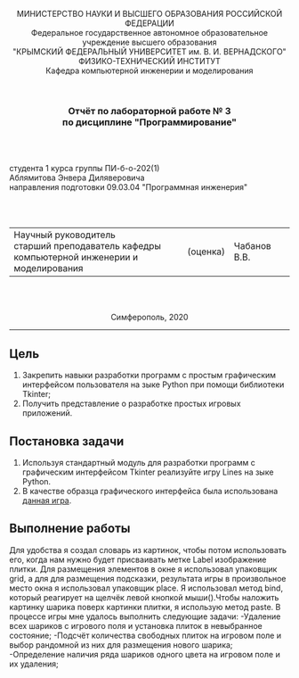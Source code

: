 <p align="center">МИНИСТЕРСТВО НАУКИ  И ВЫСШЕГО ОБРАЗОВАНИЯ РОССИЙСКОЙ ФЕДЕРАЦИИ<br>
Федеральное государственное автономное образовательное учреждение высшего образования<br>
"КРЫМСКИЙ ФЕДЕРАЛЬНЫЙ УНИВЕРСИТЕТ им. В. И. ВЕРНАДСКОГО"<br>
ФИЗИКО-ТЕХНИЧЕСКИЙ ИНСТИТУТ<br>
Кафедра компьютерной инженерии и моделирования</p>
<br>

<h3 align="center">Отчёт по лабораторной работе № 3<br> по дисциплине "Программирование"</h3>

<br>

<br>

<p>студента 1 курса группы ПИ-б-о-202(1)<br>
Аблямитова Энвера Диляверовича<br>
направления подготовки 09.03.04 "Программная инженерия"</p>

<br>

<br>

<table>
<tr><td>Научный руководитель<br> старший преподаватель кафедры<br> компьютерной инженерии и моделирования</td>
<td>(оценка)</td>
<td>Чабанов В.В.</td>
</tr>
</table>

<br>

<br>

<p align="center">Симферополь, 2020</p>
<hr>

## Цель

1. Закрепить навыки разработки программ с простым графическим интерфейсом пользователя на зыке Python при помощи библиотеки Tkinter;
2. Получить представление о разработке простых игровых приложений.

## Постановка задачи

1. Используя стандартный модуль для разработки программ с графическим интерфейсом Tkinter реализуйте игру Lines на зыке Python.
2. В качестве образца графического интерфейса была использована [данная игра](http://game-shariki.ru/linii-2).

## Выполнение работы
Для удобства я создал словарь из картинок, чтобы потом использовать его, когда нам нужно будет присваивать метке Label изображение плитки. Для размещения элементов в окне я использовал упаковщик grid, а для для размещения подсказки, результата игры в произвольное место окна я использовал упаковщик place. Я использовал метод bind, который реагирует на щелчёк левой кнопкой мыши(<Button-1>).Чтобы наложить картинку шарика поверх картинки плитки, я использую метод paste.
В процессе игры мне удалось выполнить следующие задачи:
-Удаление всех шариков с игрового поля и установка плиток в невыбранное состояние;
-Подсчёт количества свободных плиток на игровом поле и выбор рандомной из них для размещения нового шарика;
-Определение наличия ряда шариков одного цвета на игровом поле и их удаления;

